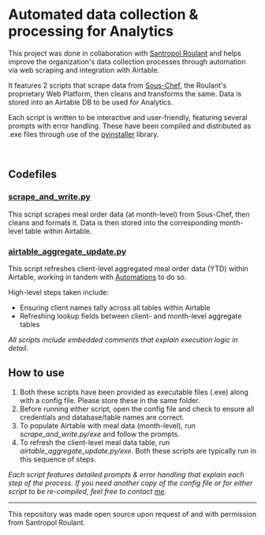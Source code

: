 # Automated data collection & processing for Analytics

This project was done in collaboration with [Santropol Roulant](https://santropolroulant.org/) and helps improve the organization's data collection processes through automation via web scraping and integration with Airtable.

It features 2 scripts that scrape data from [Sous-Chef](https://github.com/savoirfairelinux/sous-chef), the Roulant's proprietary Web Platform, then cleans and transforms the same. Data is stored into an Airtable DB to be used for Analytics.

Each script is written to be interactive and user-friendly, featuring several prompts with error handling. These have been compiled and distributed as .exe files through use of the [pyinstaller](https://pyinstaller.org/en/stable/) library.

<br>

## Codefiles

### [scrape_and_write.py](https://github.com/zack-tan/sroulant-data-automation/blob/main/scrape_and_write.py)

This script scrapes meal order data (at month-level) from Sous-Chef, then cleans and formats it. Data is then stored into the corresponding month-level table within Airtable.

### [airtable_aggregate_update.py](https://github.com/zack-tan/sroulant-data-automation/blob/main/airtable_aggregate_update.py) 

This script refreshes client-level aggregated meal order data (YTD) within Airtable, working in tandem with [Automations](https://support.airtable.com/docs/automations-overview) to do so. 

High-level steps taken include:
- Ensuring client names tally across all tables within Airtable
- Refreshing lookup fields between client- and month-level aggregate tables

*All scripts include embedded comments that explain execution logic in detail.*

## How to use

1. Both these scripts have been provided as executable files (.exe) along with a config file. Please store these in the same folder.
2. Before running either script, open the config file and check to ensure all credentials and database/table names are correct.
3. To populate Airtable with meal data (month-level), run *scrape_and_write.py/exe* and follow the prompts. 
4. To refresh the client-level meal data table, run *airtable_aggregate_update.py/exe*. Both these scripts are typically run in this sequence of steps.

*Each script features detailed prompts & error handling that explain each step of the process. If you need another copy of the config file or for either script to be re-compiled, feel free to contact [me](https://bit.ly/linkedin-zacktan).*

<hr>

This repository was made open source upon request of and with permission from Santropol Roulant.